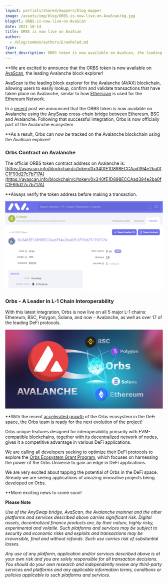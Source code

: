 ```yaml
---
layout: partials/shared/mappers/blog-mapper
image: /assets/img/blog/ORBS-is-now-live-on-AvaScan/bg.jpg
blogUrl: ORBS-is-now-live-on-AvaScan
date: 2021-10-14
title: ORBS is now live on AvaScan
author:
  - /blog/common/authors/EranPeled.md
type:
short_description: ORBS token is now available on AvaScan, the leading Avalanche block explorer!
---
```


**We are excited to announce that the ORBS token is now available on [AvaScan](https://avascan.info/), the leading Avalanche block explorer!

AvaScan is the leading block explorer for the Avalanche (AVAX) blockchain, allowing users to easily lookup, confirm and validate transactions that have taken place on Avalanche, similar to how [Etherscan](https://etherscan.io/) is used for the Ethereum Network.

In a [recent](https://www.orbs.com/AnySwap-Avalanche/) post we announced that the ORBS token is now available on Avalanche using the [AnySwap](https://anyswap.exchange/#/bridge) cross-chain bridge between Ethereum, BSC and Avalanche. Following that successful integration, Orbs is now officially part of the Avalanche ecosystem. 

**As a result, Orbs can now be tracked on the Avalanche blockchain using the AvaScan explorer!


### Orbs Contract on Avalanche

The official ORBS token contract address on Avalanche is:
[https://avascan.info/blockchain/c/token/0x340fE1D898ECCAad394e2ba0fC1F93d27c7b717A](https://avascan.info/blockchain/c/token/0x340fE1D898ECCAad394e2ba0fC1F93d27c7b717A)

**Always verify the token address before making a transaction.


![AvaScan](/assets/img/blog/ORBS-is-now-live-on-AvaScan/image1.png)


### Orbs - A Leader in L-1 Chain Interoperability

With this latest integration, Orbs is now live on all 5 major L-1 chains: Ethereum, BSC, Polygon, Solana, and now - Avalanche, as well as over 17 of the leading DeFi protocols.

![avalanche](/assets/img/blog/ORBS-is-now-live-on-AvaScan/image2.jpg)

**With the recent [accelerated growth](https://www.orbs.com/orbs-ecosystem-expansion-whats-next/) of the Orbs ecosystem in the DeFi space, the Orbs team is ready for the next evolution of the project! 

Orbs unique features designed for interoperability primarily with EVM-compatible blockchains, together with its decentralized network of nodes, gives it a competitive advantage in various DeFi applications.

We are calling all developers seeking to optimize their DeFi protocols to explore the [Orbs Ecosystem Grant Program](https://www.orbs.com/The-Orbs-Ecosystem-Grant-Program-Second-Call-for-Grants/), which focuses on harnessing the power of the Orbs Universe to gain an edge in DeFi applications.

We are very excited about  tapping the potential of Orbs in the DeFi space. Already we are seeing applications of amazing innovative projects being developed on Orbs. 

**More exciting news to come soon!


<div class='line-separator'> </div>

**Please Note**

_Use of the AnySwap bridge, AvaScan, the Avalanche mainnet and the other platforms and services described above carries significant risk. Digital assets, decentralized finance products are, by their nature, highly risky, experimental and volatile. Such platforms and services may be subject to security and economic risks and exploits and transactions may be irreversible, final and without refunds. Such use carries risk of substantial losses._

_Any use of any platform, application and/or services described above is at your own risk and you are solely responsible for all transaction decisions. You should do your own research and independently review any third-party services and platforms and any applicable information terms, conditions or policies applicable to such platforms and services._
